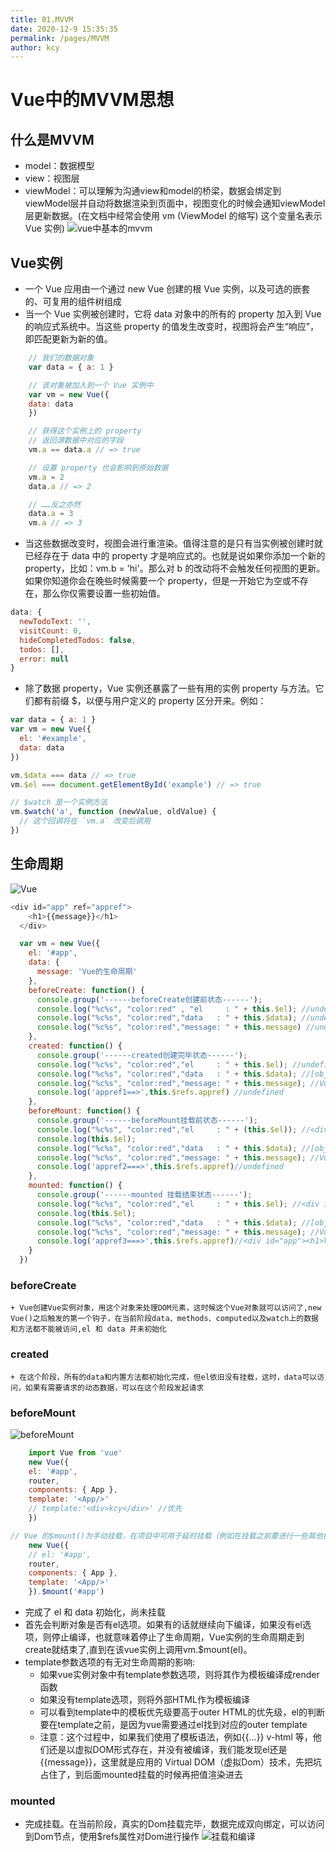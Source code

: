 ```yaml
---
title: 01.MVVM
date: 2020-12-9 15:35:35
permalink: /pages/MVVM
author: kcy
---
```


# Vue中的MVVM思想
## 什么是MVVM
* model：数据模型
* view：视图层
* viewModel：可以理解为沟通view和model的桥梁，数据会绑定到viewModel层并自动将数据渲染到页面中，视图变化的时候会通知viewModel层更新数据。(在文档中经常会使用 vm (ViewModel 的缩写) 这个变量名表示 Vue 实例)
![vue中基本的mvvm](https://user-gold-cdn.xitu.io/2018/6/24/16430751f343e886?imageslim)
## Vue实例
* 一个 Vue 应用由一个通过 new Vue 创建的根 Vue 实例，以及可选的嵌套的、可复用的组件树组成
* 当一个 Vue 实例被创建时，它将 data 对象中的所有的 property 加入到 Vue 的响应式系统中。当这些 property 的值发生改变时，视图将会产生“响应”，即匹配更新为新的值。
```javascript
    // 我们的数据对象
    var data = { a: 1 }

    // 该对象被加入到一个 Vue 实例中
    var vm = new Vue({
    data: data
    })

    // 获得这个实例上的 property
    // 返回源数据中对应的字段
    vm.a == data.a // => true

    // 设置 property 也会影响到原始数据
    vm.a = 2
    data.a // => 2

    // ……反之亦然
    data.a = 3
    vm.a // => 3
```
* 当这些数据改变时，视图会进行重渲染。值得注意的是只有当实例被创建时就已经存在于 data 中的 property 才是响应式的。也就是说如果你添加一个新的 property，比如：vm.b = 'hi'。那么对 b 的改动将不会触发任何视图的更新。如果你知道你会在晚些时候需要一个 property，但是一开始它为空或不存在，那么你仅需要设置一些初始值。
```javascript
data: {
  newTodoText: '',
  visitCount: 0,
  hideCompletedTodos: false,
  todos: [],
  error: null
}
```
* 除了数据 property，Vue 实例还暴露了一些有用的实例 property 与方法。它们都有前缀 $，以便与用户定义的 property 区分开来。例如：
```javascript
var data = { a: 1 }
var vm = new Vue({
  el: '#example',
  data: data
})

vm.$data === data // => true
vm.$el === document.getElementById('example') // => true

// $watch 是一个实例方法
vm.$watch('a', function (newValue, oldValue) {
  // 这个回调将在 `vm.a` 改变后调用
})
```
## 生命周期
![Vue](https://user-gold-cdn.xitu.io/2020/2/19/1705b3133a7575f7?imageView2/0/w/1280/h/960/format/webp/ignore-error/1)
```javascript
<div id="app" ref="appref">
    <h1>{{message}}</h1>
  </div>

  var vm = new Vue({
    el: '#app',
    data: {
      message: 'Vue的生命周期'
    },
    beforeCreate: function() {
      console.group('------beforeCreate创建前状态------');
      console.log("%c%s", "color:red" , "el     : " + this.$el); //undefined
      console.log("%c%s", "color:red","data   : " + this.$data); //undefined 
      console.log("%c%s", "color:red","message: " + this.message) //undefined
    },
    created: function() {
      console.group('------created创建完毕状态------');
      console.log("%c%s", "color:red","el     : " + this.$el); //undefined
      console.log("%c%s", "color:red","data   : " + this.$data); //[object Object] 
      console.log("%c%s", "color:red","message: " + this.message); //Vue的生命周期
      console.log('appref1==>',this.$refs.appref) //undefined
    },
    beforeMount: function() {
      console.group('------beforeMount挂载前状态------');
      console.log("%c%s", "color:red","el     : " + (this.$el)); //<div id="app"><h1>{{message}}</h1></div>
      console.log(this.$el);
      console.log("%c%s", "color:red","data   : " + this.$data); //[object Object] 
      console.log("%c%s", "color:red","message: " + this.message); //Vue的生命周期
      console.log('appref2===>',this.$refs.appref)//undefined
    },
    mounted: function() {
      console.group('------mounted 挂载结束状态------');
      console.log("%c%s", "color:red","el     : " + this.$el); //<div id="app"><h1>Vue的生命周期</h1></div>
      console.log(this.$el);    
      console.log("%c%s", "color:red","data   : " + this.$data); //[object Object]
      console.log("%c%s", "color:red","message: " + this.message); //Vue的生命周期 
      console.log('appref3===>',this.$refs.appref)//<div id="app"><h1>Vue的生命周期</h1></div>
    }
  })
```
### beforeCreate
    + Vue创建Vue实例对象，用这个对象来处理DOM元素，这时候这个Vue对象就可以访问了,new Vue()之后触发的第一个钩子，在当前阶段data、methods、computed以及watch上的数据和方法都不能被访问,el 和 data 并未初始化
### created
    + 在这个阶段，所有的data和内置方法都初始化完成，但el依旧没有挂载，这时，data可以访问，如果有需要请求的动态数据，可以在这个阶段发起请求
### beforeMount
![beforeMount](https://user-gold-cdn.xitu.io/2020/2/19/1705b51fa3665e9b?imageView2/0/w/1280/h/960/format/webp/ignore-error/1)
```javascript
    import Vue from 'vue'
    new Vue({
    el: '#app',
    router,
    components: { App },
    template: '<App/>'
    // template:'<div>kcy</div>' //优先
    })

// Vue 的$mount()为手动挂载，在项目中可用于延时挂载（例如在挂载之前要进行一些其他操作、判断等），之后要手动挂载上。new Vue时，el和$mount并没有本质上的不同
    new Vue({
    // el: '#app',
    router,
    components: { App },
    template: '<App/>'
    }).$mount('#app')

```
+ 完成了 el 和 data 初始化，尚未挂载
+ 首先会判断对象是否有el选项。如果有的话就继续向下编译，如果没有el选项，则停止编译，也就意味着停止了生命周期，Vue实例的生命周期走到create就结束了,直到在该vue实例上调用vm.$mount(el)。
+ template参数选项的有无对生命周期的影响:
    + 如果vue实例对象中有template参数选项，则将其作为模板编译成render函数
    + 如果没有template选项，则将外部HTML作为模板编译
    + 可以看到template中的模板优先级要高于outer HTML的优先级，el的判断要在template之前，是因为vue需要通过el找到对应的outer template
    + 注意：这个过程中，如果我们使用了模板语法，例如{{...}} v-html 等，他们还是以虚拟DOM形式存在，并没有被编译，我们能发现el还是 {{message}}，这里就是应用的 Virtual DOM（虚拟Dom）技术，先把坑占住了，到后面mounted挂载的时候再把值渲染进去

### mounted 
* 完成挂载。在当前阶段，真实的Dom挂载完毕，数据完成双向绑定，可以访问到Dom节点，使用$refs属性对Dom进行操作
![挂载和编译](https://user-gold-cdn.xitu.io/2020/2/19/1705b528418fc80a?imageView2/0/w/1280/h/960/format/webp/ignore-error/1)

